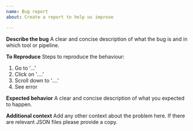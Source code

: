 ```yaml
---
name: Bug report
about: Create a report to help us improve

---
```


**Describe the bug**
A clear and concise description of what the bug is and in which tool or pipeline.

**To Reproduce**
Steps to reproduce the behaviour:
1. Go to '...'
2. Click on '....'
3. Scroll down to '....'
4. See error

**Expected behavior**
A clear and concise description of what you expected to happen.

**Additional context**
Add any other context about the problem here. If there are relevant JSON files please provide a copy.
